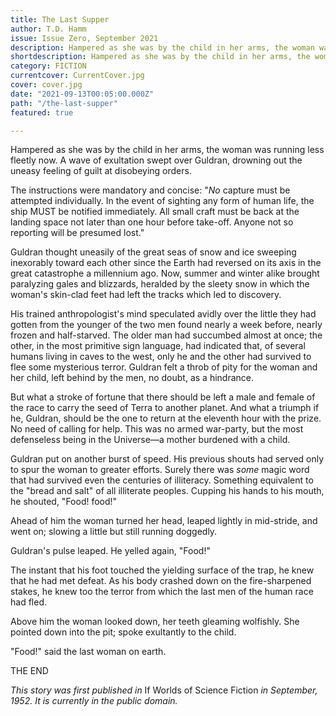 ```yaml
---
title: The Last Supper
author: T.D. Hamm
issue: Issue Zero, September 2021
description: Hampered as she was by the child in her arms, the woman was running less fleetly now. A wave of exultation swept over Guldran, drowning out the uneasy feeling of guilt at disobeying orders. <p>The instructions were mandatory and concise--"No capture must be attempted individually. In the event of sighting any form of human life, the ship MUST be notified immediately. All small craft must be back at the landing space not later than one hour before take-off. Anyone not so reporting will be presumed lost." </p><p>Guldran thought uneasily of the great seas of snow and ice sweeping inexorably toward each other since the Earth had reversed on its axis in the great catastrophe a millennium ago. Now, summer and winter alike brought paralyzing gales and blizzards, heralded by the sleety snow in which the woman's skin-clad feet had left the tracks <a href="https://www.havenquarterly.com/Driving-Driving-Driving/">[<i>...</i>]</a></p>
shortdescription: Hampered as she was by the child in her arms, the woman was running less fleetly now. A wave of exultation swept over Guldran, drowning out the uneasy feeling of guilt at disobeying orders. <a href="https://www.havenquarterly.com/Driving-Driving-Driving/">[<i>...</i>]</a>
category: FICTION
currentcover: CurrentCover.jpg
cover: cover.jpg
date: "2021-09-13T00:05:00.000Z"
path: "/the-last-supper"
featured: true

---
```


Hampered as she was by the child in her arms, the woman was running less fleetly now. A wave of exultation swept over Guldran, drowning out the uneasy feeling of guilt at disobeying orders.

The instructions were mandatory and concise: "*No* capture must be attempted individually. In the event of sighting any form of human life, the ship MUST be notified immediately. All small craft must be back at the landing space not later than one hour before take-off. Anyone not so reporting will be presumed lost."

Guldran thought uneasily of the great seas of snow and ice sweeping inexorably toward each other since the Earth had reversed on its axis in the great catastrophe a millennium ago. Now, summer and winter alike brought paralyzing gales and blizzards, heralded by the sleety snow in which the woman's skin-clad feet had left the tracks which led to discovery.

His trained anthropologist's mind speculated avidly over the little they had gotten from the younger of the two men found nearly a week before, nearly frozen and half-starved. The older man had succumbed almost at once; the other, in the most primitive sign language, had indicated that, of several humans living in caves to the west, only he and the other had survived to flee some mysterious terror. Guldran felt a throb of pity for the woman and her child, left behind by the men, no doubt, as a hindrance.

But what a stroke of fortune that there should be left a male and female of the race to carry the seed of Terra to another planet. And what a triumph if he, Guldran, should be the one to return at the eleventh hour with the prize. No need of calling for help. This was no armed war-party, but the most defenseless being in the Universe—a mother burdened with a child.

Guldran put on another burst of speed. His previous shouts had served only to spur the woman to greater efforts. Surely there was *some* magic word that had survived even the centuries of illiteracy. Something equivalent to the "bread and salt" of all illiterate peoples. Cupping his hands to his mouth, he shouted, "Food! food!"

Ahead of him the woman turned her head, leaped lightly in mid-stride, and went on; slowing a little but still running doggedly.

Guldran's pulse leaped. He yelled again, "Food!"

The instant that his foot touched the yielding surface of the trap, he knew that he had met defeat. As his body crashed down on the fire-sharpened stakes, he knew too the terror from which the last men of the human race had fled.

Above him the woman looked down, her teeth gleaming wolfishly. She pointed down into the pit; spoke exultantly to the child.

"Food!" said the last woman on earth.

THE END

*This story was first published in* If Worlds of Science Fiction *in September, 1952. It is currently in the public domain.*
